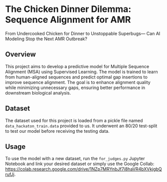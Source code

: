 # The Chicken Dinner Dilemma: Sequence Alignment for AMR
From Undercooked Chicken for Dinner to Unstoppable Superbugs— Can AI Modeling Stop the Next AMR Outbreak?
## Overview
This project aims to develop a predictive model for Multiple Sequence Alignment (MSA) using Supervised Learning. The model is trained to learn from human-aligned sequences and predict optimal gap insertions to improve sequence alignment. The goal is to enhance alignment quality while minimizing unnecessary gaps, ensuring better performance in downstream biological analysis.
## Dataset
The dataset used for this project is loaded from a pickle file named `data_hackaton_train.data` provided to us. It underwent an 80/20 test-split to test our model before receiving the testing data.

## Usage
To use the model with a new dataset, run the `for_judges.py` Jupyter Notebook and link your desired dataset or simply use the Google Collab: https://colab.research.google.com/drive/1NZp7MRYnbJf7i8haVR4bXVkjgbQrufJj.
  
